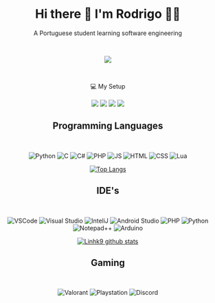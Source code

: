 <!--
### Hi there 👋

<!--
**linhk9/linhk9** is a ✨ _special_ ✨ repository because its `README.md` (this file) appears on your GitHub profile.

Here are some ideas to get you started:

- 🔭 I’m currently working on ...
- 🌱 I’m currently learning ...
- 👯 I’m looking to collaborate on ...
- 🤔 I’m looking for help with ...
- 💬 Ask me about ...
- 📫 How to reach me: ...
- 😄 Pronouns: ...
- ⚡ Fun fact: ...
-->


<h1 align='center'>
Hi there 👋 I'm Rodrigo 👨‍💻
</h1> 

<p align='center'>
  A Portuguese student learning software engineering
</p>

<br>
<div align="center">
  <p>
    <img src="https://cdn.discordapp.com/attachments/606864818246516751/905305646444990474/1home_screen.gif">
  </p>
</div>
<br>

<p align='center'>
  💻 My Setup<br/><br/>
  <img src="https://img.shields.io/badge/Windows_11-0078d4?style=for-the-badge&logo=windows-11&logoColor=white" />
  <img src="https://img.shields.io/badge/AMD%20Ryzen_7_2700X-ED1C24?style=for-the-badge&logo=amd&logoColor=white" />
  <img src="https://img.shields.io/badge/RAM-16GB-%230071C5.svg?&style=for-the-badge&logoColor=white" />
  <img src="https://img.shields.io/badge/nvidia-gtx%201650 SUPER-%2376B900.svg?&style=for-the-badge&logo=nvidia&logoColor=white" />
</p>

<div>
  <h2 align="center">Programming Languages</h2>
  <br>
  <p align="center">
    <img src="https://img.shields.io/badge/Python-2C4A72?style=for-the-badge&logo=python&logoColor=white" alt="Python">
    <img src="https://img.shields.io/badge/C-00599C?style=for-the-badge&logo=c&logoColor=white" alt="C">
    <img src="https://img.shields.io/badge/C%23-239120?style=for-the-badge&logo=c-sharp&logoColor=white" alt="C#">
    <img src="https://img.shields.io/badge/PHP-777BB4?style=for-the-badge&logo=php&logoColor=black" alt="PHP">
    <img src="https://img.shields.io/badge/JavaScript-F7DF1E?style=for-the-badge&logo=javascript&logoColor=black" alt="JS">
    <img src="https://img.shields.io/badge/HTML5-E34F26?style=for-the-badge&logo=html5&logoColor=white" alt="HTML">
    <img src="https://img.shields.io/badge/CSS3-1572B6?style=for-the-badge&logo=css3&logoColor=white" alt="CSS">
    <img src="https://img.shields.io/badge/Lua-2C2D72?style=for-the-badge&logo=lua&logoColor=white" alt="Lua">
  </p>
</div>


<div align="center"
 
 [![Top Langs](https://github-readme-stats.vercel.app/api/top-langs/?username=linhk9&show_icons=true&langs_count=999999999999&theme=react&count_private=true)](https://github.com/linhk9/github-readme-stats)
     
</div>

<div>
  <h2 align="center">IDE's</h2>
  <br>
  <p align="center">
    <img src="https://img.shields.io/badge/VSCode-0078D4?style=for-the-badge&logo=visual%20studio%20code&logoColor=white" alt="VSCode">
    <img src="https://img.shields.io/badge/Visual_Studio-5C2D91?style=for-the-badge&logo=visual%20studio&logoColor=white" alt="Visual Studio">
    <img src="https://img.shields.io/badge/IntelliJ_IDEA-000000.svg?style=for-the-badge&logo=intellij-idea&logoColor=white" alt="InteliJ">
    <img src="https://img.shields.io/badge/Android_Studio-239120?style=for-the-badge&logo=android-studio&logoColor=white" alt="Android Studio">
    <img src="http://img.shields.io/badge/-PHPStorm-181717?style=for-the-badge&logo=phpstorm&logoColor=white" alt="PHP">
    <img src="https://img.shields.io/badge/PyCharm-000000.svg?&style=for-the-badge&logo=PyCharm&logoColor=white" alt="Python">
    <img src="https://img.shields.io/badge/Notepad++-90E59A.svg?style=for-the-badge&logo=notepad%2B%2B&logoColor=black" alt="Notepad++">
    <img src="https://img.shields.io/badge/Arduino_IDE-00979D?style=for-the-badge&logo=arduino&logoColor=white" alt="Arduino">
  </p>
</div>

<div align="center"

 [![Linhk9 github stats](https://github-readme-stats.vercel.app/api?username=Linhk9&count_private=true&show_icons=true&theme=react)](https://github.com/linhk9/github-readme-stats) 

</div>

<div>
  <h2 align="center">Gaming</h2>
  <br>
  <p align="center">
    <img src="https://img.shields.io/badge/Valorant-fa4454?style=for-the-badge&logo=valorant&logoColor=white" alt="Valorant">
    <img src="https://img.shields.io/badge/PlayStation-003791?style=for-the-badge&logo=playstation&logoColor=white" alt="Playstation">
    <img src="https://img.shields.io/badge/Discord-5865F2?style=for-the-badge&logo=discord&logoColor=white" alt="Discord">
</div>


